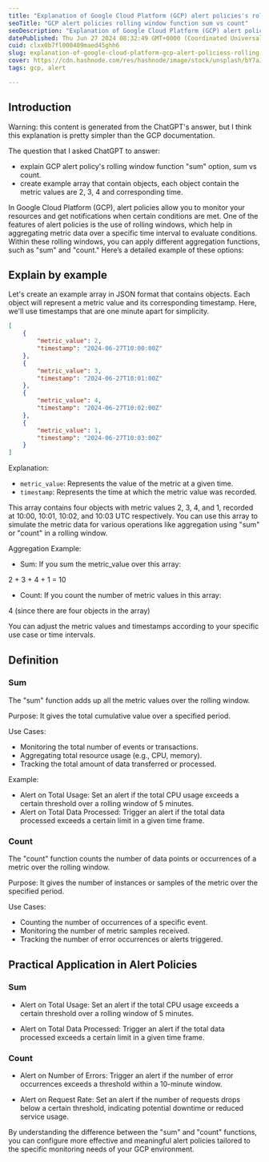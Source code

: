 ```yaml
---
title: "Explanation of Google Cloud Platform (GCP) alert policies's rolling window function "sum" and "count" option"
seoTitle: "GCP alert policies rolling window function sum vs count"
seoDescription: "Explanation of Google Cloud Platform (GCP) alert policies's rolling window function "sum" and "count" option"
datePublished: Thu Jun 27 2024 08:32:49 GMT+0000 (Coordinated Universal Time)
cuid: clxx0b7fl000409maed45ghh6
slug: explanation-of-google-cloud-platform-gcp-alert-policiess-rolling-window-function-sum-and-count-option
cover: https://cdn.hashnode.com/res/hashnode/image/stock/unsplash/bY7aJIOae-g/upload/0f73635882f922c8d67545ba5f5758e8.jpeg
tags: gcp, alert

---
```


## Introduction

Warning: this content is generated from the ChatGPT's answer, but I think this explanation is pretty simpler than the GCP documentation.

The question that I asked ChatGPT to answer:

- explain GCP alert policy's rolling window function "sum" option, sum vs count.
- create example array that contain objects, each object contain the metric values are 2, 3, 4 and corresponding time.

In Google Cloud Platform (GCP), alert policies allow you to monitor your resources and get notifications when certain conditions are met. One of the features of alert policies is the use of rolling windows, which help in aggregating metric data over a specific time interval to evaluate conditions. Within these rolling windows, you can apply different aggregation functions, such as "sum" and "count." Here’s a detailed example of these options:

## Explain by example

Let's create an example array in JSON format that contains objects. Each object will represent a metric value and its corresponding timestamp. Here, we'll use timestamps that are one minute apart for simplicity.

```json
[
    {
        "metric_value": 2,
        "timestamp": "2024-06-27T10:00:00Z"
    },
    {
        "metric_value": 3,
        "timestamp": "2024-06-27T10:01:00Z"
    },
    {
        "metric_value": 4,
        "timestamp": "2024-06-27T10:02:00Z"
    },
    {
        "metric_value": 1,
        "timestamp": "2024-06-27T10:03:00Z"
    }
]
```

Explanation:

- `metric_value`: Represents the value of the metric at a given time.
- `timestamp`: Represents the time at which the metric value was recorded.

This array contains four objects with metric values 2, 3, 4, and 1, recorded at 10:00, 10:01, 10:02, and 10:03 UTC respectively. You can use this array to simulate the metric data for various operations like aggregation using "sum" or "count" in a rolling window.

Aggregation Example:

- Sum: If you sum the metric_value over this array:

2 + 3 + 4 + 1 = 10

- Count: If you count the number of metric values in this array:

4 (since there are four objects in the array)

You can adjust the metric values and timestamps according to your specific use case or time intervals.

## Definition

### Sum

The "sum" function adds up all the metric values over the rolling window.

Purpose: It gives the total cumulative value over a specified period.

Use Cases:

- Monitoring the total number of events or transactions.
- Aggregating total resource usage (e.g., CPU, memory).
- Tracking the total amount of data transferred or processed.

Example:

- Alert on Total Usage: Set an alert if the total CPU usage exceeds a certain threshold over a rolling window of 5 minutes.
- Alert on Total Data Processed: Trigger an alert if the total data processed exceeds a certain limit in a given time frame.

### Count

The "count" function counts the number of data points or occurrences of a metric over the rolling window.

Purpose: It gives the number of instances or samples of the metric over the specified period.

Use Cases:

- Counting the number of occurrences of a specific event.
- Monitoring the number of metric samples received.
- Tracking the number of error occurrences or alerts triggered.

## Practical Application in Alert Policies

### Sum

- Alert on Total Usage: Set an alert if the total CPU usage exceeds a certain threshold over a rolling window of 5 minutes.

- Alert on Total Data Processed: Trigger an alert if the total data processed exceeds a certain limit in a given time frame.

### Count

- Alert on Number of Errors: Trigger an alert if the number of error occurrences exceeds a threshold within a 10-minute window.

- Alert on Request Rate: Set an alert if the number of requests drops below a certain threshold, indicating potential downtime or reduced service usage.

By understanding the difference between the "sum" and "count" functions, you can configure more effective and meaningful alert policies tailored to the specific monitoring needs of your GCP environment.
